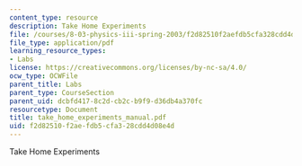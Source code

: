 ```yaml
---
content_type: resource
description: Take Home Experiments
file: /courses/8-03-physics-iii-spring-2003/f2d82510f2aefdb5cfa328cdd4d08e4d_take_home_experiments_manual.pdf
file_type: application/pdf
learning_resource_types:
- Labs
license: https://creativecommons.org/licenses/by-nc-sa/4.0/
ocw_type: OCWFile
parent_title: Labs
parent_type: CourseSection
parent_uid: dcbfd417-8c2d-cb2c-b9f9-d36db4a370fc
resourcetype: Document
title: take_home_experiments_manual.pdf
uid: f2d82510-f2ae-fdb5-cfa3-28cdd4d08e4d
---
```

Take Home Experiments
